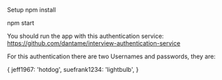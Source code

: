 Setup
npm install

npm start

You should run the app with this authentication service:
https://github.com/dantame/interview-authentication-service

For this authentication there are two Usernames and passwords, they are:

{
  jeff1967: 'hotdog',
  suefrank1234: 'lightbulb',
}
